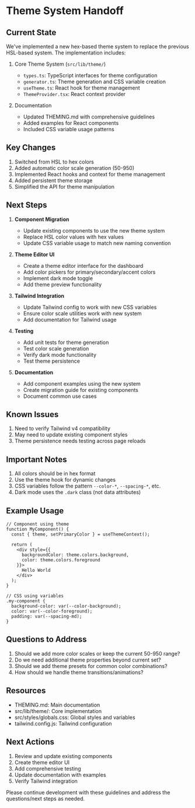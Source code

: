 # Theme System Handoff

## Current State

We've implemented a new hex-based theme system to replace the previous HSL-based system. The implementation includes:

1. Core Theme System (`src/lib/theme/`)
   - `types.ts`: TypeScript interfaces for theme configuration
   - `generator.ts`: Theme generation and CSS variable creation
   - `useTheme.ts`: React hook for theme management
   - `ThemeProvider.tsx`: React context provider

2. Documentation
   - Updated THEMING.md with comprehensive guidelines
   - Added examples for React components
   - Included CSS variable usage patterns

## Key Changes

1. Switched from HSL to hex colors
2. Added automatic color scale generation (50-950)
3. Implemented React hooks and context for theme management
4. Added persistent theme storage
5. Simplified the API for theme manipulation

## Next Steps

1. **Component Migration**
   - Update existing components to use the new theme system
   - Replace HSL color values with hex values
   - Update CSS variable usage to match new naming convention

2. **Theme Editor UI**
   - Create a theme editor interface for the dashboard
   - Add color pickers for primary/secondary/accent colors
   - Implement dark mode toggle
   - Add theme preview functionality

3. **Tailwind Integration**
   - Update Tailwind config to work with new CSS variables
   - Ensure color scale utilities work with new system
   - Add documentation for Tailwind usage

4. **Testing**
   - Add unit tests for theme generation
   - Test color scale generation
   - Verify dark mode functionality
   - Test theme persistence

5. **Documentation**
   - Add component examples using the new system
   - Create migration guide for existing components
   - Document common use cases

## Known Issues

1. Need to verify Tailwind v4 compatibility
2. May need to update existing component styles
3. Theme persistence needs testing across page reloads

## Important Notes

1. All colors should be in hex format
2. Use the theme hook for dynamic changes
3. CSS variables follow the pattern `--color-*`, `--spacing-*`, etc.
4. Dark mode uses the `.dark` class (not data attributes)

## Example Usage

```tsx
// Component using theme
function MyComponent() {
  const { theme, setPrimaryColor } = useThemeContext();
  
  return (
    <div style={{ 
      backgroundColor: theme.colors.background,
      color: theme.colors.foreground 
    }}>
      Hello World
    </div>
  );
}

// CSS using variables
.my-component {
  background-color: var(--color-background);
  color: var(--color-foreground);
  padding: var(--spacing-md);
}
```

## Questions to Address

1. Should we add more color scales or keep the current 50-950 range?
2. Do we need additional theme properties beyond current set?
3. Should we add theme presets for common color combinations?
4. How should we handle theme transitions/animations?

## Resources

- THEMING.md: Main documentation
- src/lib/theme/: Core implementation
- src/styles/globals.css: Global styles and variables
- tailwind.config.js: Tailwind configuration

## Next Actions

1. Review and update existing components
2. Create theme editor UI
3. Add comprehensive testing
4. Update documentation with examples
5. Verify Tailwind integration

Please continue development with these guidelines and address the questions/next steps as needed. 